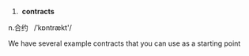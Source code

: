 1.  **contracts**

n.合约   /ˈkɒntrækt'/

We have several example contracts that you can use as a starting point


